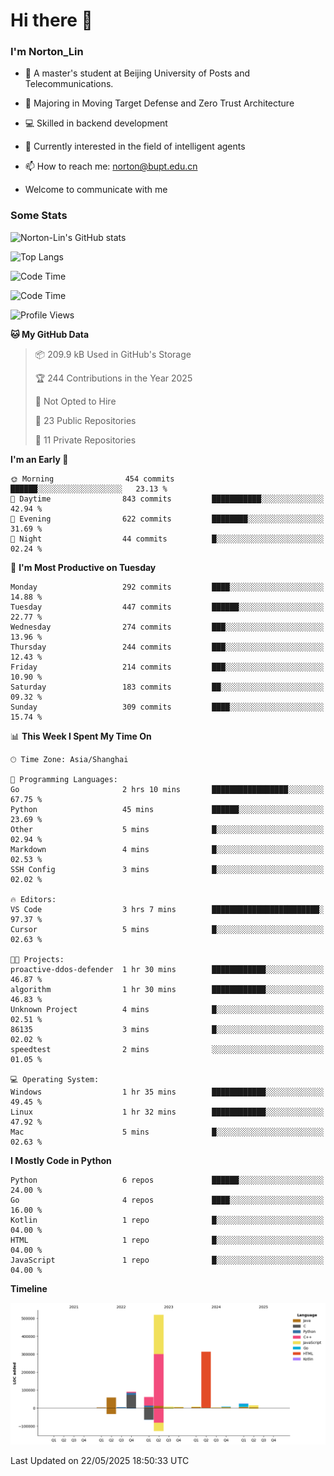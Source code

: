 
# Hi there 👋

### I'm Norton_Lin
- 🏫 A master's student at Beijing University of Posts and Telecommunications.
- 🌱 Majoring in Moving Target Defense and Zero Trust Architecture
- 💻 Skilled in backend development
- 🤖 Currently interested in the field of intelligent agents
- 📫 How to reach me: [norton@bupt.edu.cn](mailto:norton@bupt.edu.cn)

- Welcome to communicate with me

### Some Stats
![Norton-Lin's GitHub stats](https://github-readme-stats.vercel.app/api?username=Norton-Lin&count_private=true&show_icons=true&theme=radical)

![Top Langs](https://github-readme-stats.vercel.app/api/top-langs/?username=Norton-Lin&langs_count=10&layout=compact)

![Code Time](https://github-readme-stats.vercel.app/api/wakatime?username=Norton_Lin)

<!--START_SECTION:waka-->
![Code Time](http://img.shields.io/badge/Code%20Time-975%20hrs%2038%20mins-blue)

![Profile Views](http://img.shields.io/badge/Profile%20Views-0-blue)

**🐱 My GitHub Data** 

> 📦 209.9 kB Used in GitHub's Storage 
 > 
> 🏆 244 Contributions in the Year 2025
 > 
> 🚫 Not Opted to Hire
 > 
> 📜 23 Public Repositories 
 > 
> 🔑 11 Private Repositories 
 > 
**I'm an Early 🐤** 

```text
🌞 Morning                454 commits         ██████░░░░░░░░░░░░░░░░░░░   23.13 % 
🌆 Daytime                843 commits         ███████████░░░░░░░░░░░░░░   42.94 % 
🌃 Evening                622 commits         ████████░░░░░░░░░░░░░░░░░   31.69 % 
🌙 Night                  44 commits          █░░░░░░░░░░░░░░░░░░░░░░░░   02.24 % 
```
📅 **I'm Most Productive on Tuesday** 

```text
Monday                   292 commits         ████░░░░░░░░░░░░░░░░░░░░░   14.88 % 
Tuesday                  447 commits         ██████░░░░░░░░░░░░░░░░░░░   22.77 % 
Wednesday                274 commits         ███░░░░░░░░░░░░░░░░░░░░░░   13.96 % 
Thursday                 244 commits         ███░░░░░░░░░░░░░░░░░░░░░░   12.43 % 
Friday                   214 commits         ███░░░░░░░░░░░░░░░░░░░░░░   10.90 % 
Saturday                 183 commits         ██░░░░░░░░░░░░░░░░░░░░░░░   09.32 % 
Sunday                   309 commits         ████░░░░░░░░░░░░░░░░░░░░░   15.74 % 
```


📊 **This Week I Spent My Time On** 

```text
🕑︎ Time Zone: Asia/Shanghai

💬 Programming Languages: 
Go                       2 hrs 10 mins       █████████████████░░░░░░░░   67.75 % 
Python                   45 mins             ██████░░░░░░░░░░░░░░░░░░░   23.69 % 
Other                    5 mins              █░░░░░░░░░░░░░░░░░░░░░░░░   02.94 % 
Markdown                 4 mins              █░░░░░░░░░░░░░░░░░░░░░░░░   02.53 % 
SSH Config               3 mins              █░░░░░░░░░░░░░░░░░░░░░░░░   02.02 % 

🔥 Editors: 
VS Code                  3 hrs 7 mins        ████████████████████████░   97.37 % 
Cursor                   5 mins              █░░░░░░░░░░░░░░░░░░░░░░░░   02.63 % 

🐱‍💻 Projects: 
proactive-ddos-defender  1 hr 30 mins        ████████████░░░░░░░░░░░░░   46.87 % 
algorithm                1 hr 30 mins        ████████████░░░░░░░░░░░░░   46.83 % 
Unknown Project          4 mins              █░░░░░░░░░░░░░░░░░░░░░░░░   02.51 % 
86135                    3 mins              █░░░░░░░░░░░░░░░░░░░░░░░░   02.02 % 
speedtest                2 mins              ░░░░░░░░░░░░░░░░░░░░░░░░░   01.05 % 

💻 Operating System: 
Windows                  1 hr 35 mins        ████████████░░░░░░░░░░░░░   49.45 % 
Linux                    1 hr 32 mins        ████████████░░░░░░░░░░░░░   47.92 % 
Mac                      5 mins              █░░░░░░░░░░░░░░░░░░░░░░░░   02.63 % 
```

**I Mostly Code in Python** 

```text
Python                   6 repos             ██████░░░░░░░░░░░░░░░░░░░   24.00 % 
Go                       4 repos             ████░░░░░░░░░░░░░░░░░░░░░   16.00 % 
Kotlin                   1 repo              █░░░░░░░░░░░░░░░░░░░░░░░░   04.00 % 
HTML                     1 repo              █░░░░░░░░░░░░░░░░░░░░░░░░   04.00 % 
JavaScript               1 repo              █░░░░░░░░░░░░░░░░░░░░░░░░   04.00 % 
```



**Timeline**

![Lines of Code chart](https://raw.githubusercontent.com/Norton-Lin/Norton-Lin/main/assets/bar_graph.png)


 Last Updated on 22/05/2025 18:50:33 UTC
<!--END_SECTION:waka-->
